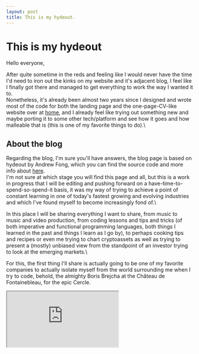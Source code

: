```yaml
---
layout: post
title: This is my hydeout.
---
```


# This is my hydeout

Hello everyone, 

After quite sometime in the reds and feeling like I would never have the time I'd need to iron out the kinks on my website and it's adjacent blog, I feel like I finally got there and managed to get everything to work the way I wanted it to.\
Nonetheless, it's already been almost two years since I designed and wrote most of the code for both the landing page and the one-page-CV-like website over at [home](hugocarvalho.me), and I already feel like trying out something new and maybe porting it to some other tech/platform and see how it goes and how malleable that is (this is one of my favorite things to do).\

## About the blog

Regarding the blog, I'm sure you'll have answers, the blog page is based on hydeout by Andrew Fong, which you can find the source code and more info about [here](https://github.com/fongandrew).\
I'm not sure at which stage you will find this page and all, but this is a work in progress that I will be editing and pushing forward on a have-time-to-spend-so-spend-it basis, it was my way of trying to achieve a point of constant learning in one of today's fastest growing and evolving industries and which I've found myself to become increasingly fond of.\

In this place I will be sharing everything I want to share, from music to music and video production, from coding lessons and tips and tricks (of both imperative and functional programming languages, both things I learned in the past and things I learn as I go by), to perhaps cooking tips and recipes or even me trying to chart cryptoassets as well as trying to present a (mostly) unbiased view from the standpoint of an investor trying to look at the emerging markets.\

For this, the first thing I'll share is actually going to be one of my favorite companies to actually isolate myself from the world surrounding me when I try to code, behold, the almighty Boris Brejcha at the Château de Fontainebleau, for the epic Cercle.

<div class="embed-responsive embed-responsive-16by9">
  <iframe class="embed-responsive-item" src="https://www.youtube.com/watch?v=4Rc-NGWEHdU"></iframe>
</div>



